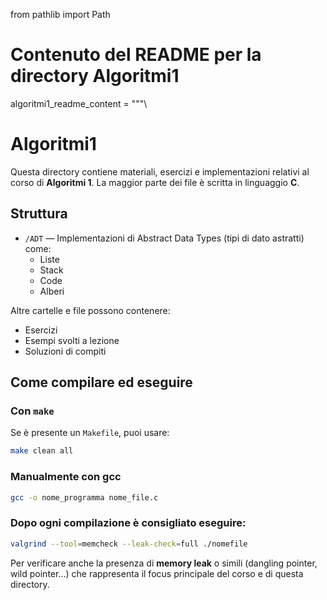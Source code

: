 from pathlib import Path

# Contenuto del README per la directory Algoritmi1
algoritmi1_readme_content = """\
# Algoritmi1

Questa directory contiene materiali, esercizi e implementazioni relativi al corso di **Algoritmi 1**. La maggior parte dei file è scritta in linguaggio **C**.

## Struttura

- `/ADT` — Implementazioni di Abstract Data Types (tipi di dato astratti) come:
  - Liste
  - Stack
  - Code
  - Alberi

Altre cartelle e file possono contenere:
- Esercizi
- Esempi svolti a lezione
- Soluzioni di compiti

## Come compilare ed eseguire

### Con `make`
Se è presente un `Makefile`, puoi usare:

```sh
make clean all
```

### Manualmente con gcc
```sh
gcc -o nome_programma nome_file.c
```
### Dopo ogni compilazione  è consigliato eseguire:

```sh
valgrind --tool=memcheck --leak-check=full ./nomefile
```
Per verificare anche la presenza di **memory leak** o simili (dangling pointer, wild pointer...) che rappresenta il focus principale del corso e di questa directory.
